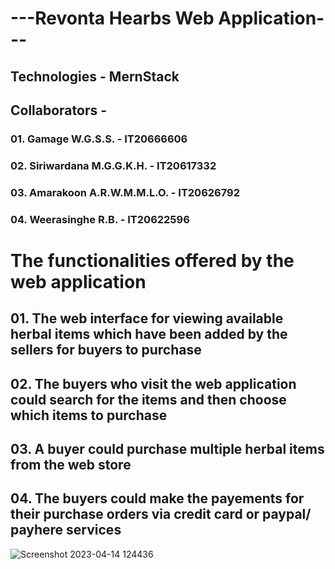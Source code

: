 # ---Revonta Hearbs Web Application---

## Technologies - MernStack

## Collaborators -

### 01. Gamage W.G.S.S. - IT20666606

### 02. Siriwardana M.G.G.K.H. - IT20617332

### 03. Amarakoon A.R.W.M.M.L.O. - IT20626792

### 04. Weerasinghe R.B. - IT20622596

# The functionalities offered by the web application

## 01. The web interface for viewing available herbal items which have been added by the sellers for buyers to purchase

## 02. The buyers who visit the web application could search for the items and then choose which items to purchase

## 03. A buyer could purchase multiple herbal items from the web store

## 04. The buyers could make the payements for their purchase orders via credit card or paypal/ payhere services
![Screenshot 2023-04-14 124436](https://user-images.githubusercontent.com/100986253/231971346-cb2295dc-14ea-4490-844e-402e38ed2835.png)
